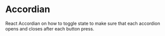# Accordian
React Accordian on how to toggle state to make sure that each accordion opens and closes after each button press. 
